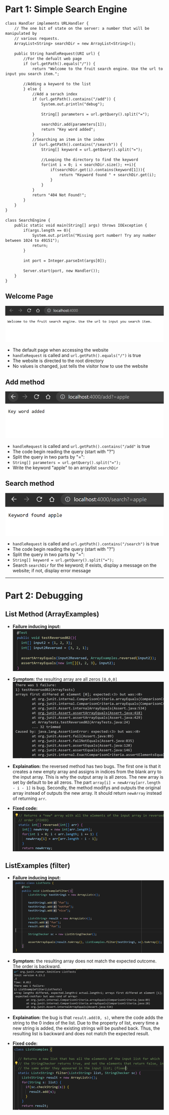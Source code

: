 # Part 1: Simple Search Engine

```
class Handler implements URLHandler {
    // The one bit of state on the server: a number that will be manipulated by
    // various requests.
    ArrayList<String> searchDir = new ArrayList<String>();

    public String handleRequest(URI url) {
        //For the defualt web page
        if (url.getPath().equals("/")) {
            return "Welcome to the fruit search engine. Use the url to input you search item.";

        //Adding a keyword to the list
        } else {
            //Add a serach index
            if (url.getPath().contains("/add")) {
                System.out.println("debug");

                String[] parameters = url.getQuery().split("=");

                searchDir.add(parameters[1]);
                return "Key word added";
            }
            //Searching an item in the index
            if (url.getPath().contains("/search")) {
                String[] keyword = url.getQuery().split("=");

                //Looping the directory to find the keyword
                for(int i = 0; i < searchDir.size(); ++i){
                    if(searchDir.get(i).contains(keyword[1])){
                        return "Keyword found " + searchDir.get(i);
                    }
                }
            }
            return "404 Not Found!";
        }
    }
}

class SearchEngine {
    public static void main(String[] args) throws IOException {
        if(args.length == 0){
            System.out.println("Missing port number! Try any number between 1024 to 49151");
            return;
        }

        int port = Integer.parseInt(args[0]);

        Server.start(port, new Handler());
    }
}
```

## Welcome Page
![Image](lab2img/7.png)

* The default page when accessing the website
* `handleRequest` is called and `url.getPath().equals("/")` is true
* The website is directed to the root directory
* No values is changed, just tells the visitor how to use the website

## Add method
![Image](lab2img/8.png)

* `handleRequest` is called and `url.getPath().contains("/add"` is true
* The code begin reading the query (start with "?")
* Split the query in two parts by "=":
* `String[] parameters = url.getQuery().split("=");`
* Write the keyword "apple" to an arraylist `searchDir`

## Search method 
![Image](lab2img/9.png)

* `handleRequest` is called and `url.getPath().contains("/search")` is true
* The code begin reading the query (start with "?")
* Split the query in two parts by "=":
* `String[] keyword = url.getQuery().split("=");`
* Search `searchDir` for the keyword; if exists, display a message on the website; if not, display error message

---
# Part 2: Debugging

## List Method (ArrayExamples)
* **Failure inducing input:**
![Image](lab3img/5.png)

* **Symptom:** the resulting array are all zeros `[0,0,0]`
![Image](lab3img/1.png)

* **Explaination:** the reversed method has two bugs. The first one is that it creates a new empty array and assigns in indices from the blank arry to the input array. This is why the output array is all zeros. The new array is set by default to be all zeros. The part `array[i] = newArray[arr.length - i - 1]` is bug. Secondly, the method modifys and outputs the original array instead of outputs the new array. It should return `newArray` instead of returning `arr`.

* **Fixed code:**
![Image](lab3img/2.png)

## ListExamples (filter)
* **Failure inducing input:**
![Image](lab3img/6.png)

* **Symptom:** the resulting array does not match the expected outcome. The order is backward.
![Image](lab3img/3.png)

* **Explaination:** the bug is that `result.add(0, s)`, where the code adds the string to the 0 index of the list. Due to the property of list, every time a new string is added, the existing strings will be pushed back. Thus, the resulting list is backward and does not match the expected result.

* **Fixed code:**
![Image](lab3img/4.png)